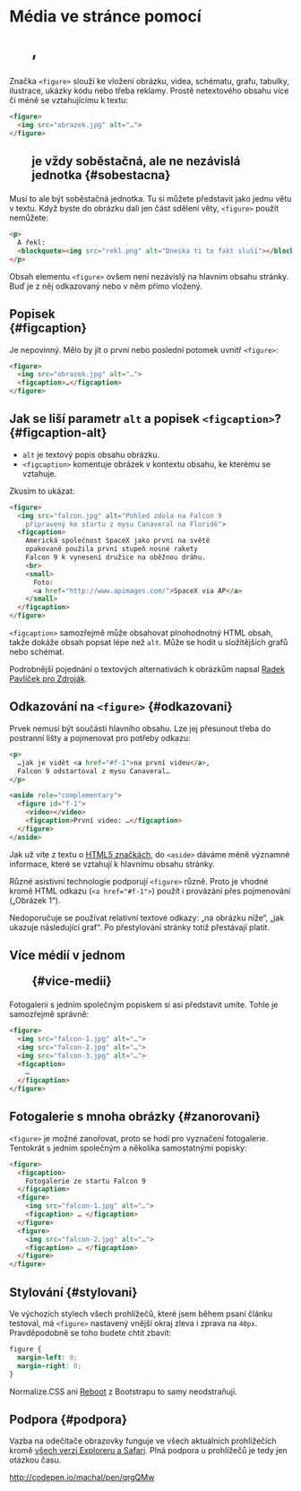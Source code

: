 # Média ve stránce pomocí <figure>, <figcaption>

Značka `<figure>` slouží ke vložení obrázku, videa, schématu, grafu, tabulky, ilustrace, ukázky kódu nebo třeba reklamy. Prostě netextového obsahu více či méně se vztahujícímu k textu:

```html
<figure>
  <img src="obrazek.jpg" alt="…">
</figure>
```


## <figure> je vždy soběstačná, ale ne nezávislá jednotka {#sobestacna}

Musí to ale být soběstačná jednotka. Tu si můžete představit jako jednu větu v textu. Když byste do obrázku dali jen část sdělení věty, `<figure>` použít nemůžete:

```html
<p>
  A řekl: 
  <blockquote><img src="rekl.png" alt="Dneska ti to fakt sluší"></blockquote>
</p>  
```

Obsah elementu `<figure>` ovšem není nezávislý na hlavním obsahu stránky. Buď je z něj odkazovaný nebo v něm přímo vložený. 


## Popisek <figcaption> {#figcaption}

Je nepovinný. Mělo by jít o první nebo poslední potomek uvnitř `<figure>`:

```html
<figure>
  <img src="obrazek.jpg" alt="…">
  <figcaption>…</figcaption>
</figure>
```


## Jak se liší parametr `alt` a popisek `<figcaption>`? {#figcaption-alt}

- `alt` je textový popis obsahu obrázku.
- `<figcaption>` komentuje obrázek v kontextu obsahu, ke kterému se vztahuje.

Zkusím to ukázat:

```html
<figure>
  <img src="falcon.jpg" alt="Pohled zdola na Falcon 9 
    připravený ke startu z mysu Canaveral na Floridě">
  <figcaption>
    Americká společnost SpaceX jako první na světě 
    opakovaně použila první stupeň nosné rakety 
    Falcon 9 k vynesení družice na oběžnou dráhu.
    <br>
    <small>
      Foto: 
      <a href="http://www.apimages.com/">SpaceX via AP</a>
    </small>
  </figcaption>    
</figure>
```

`<figcaption>` samozřejmě může obsahovat plnohodnotný HTML obsah, takže dokáže obsah popsat lépe než `alt`. Může se hodit u složitějších grafů nebo schémat.

Podrobnější pojednání o textových alternativách k obrázkům napsal [Radek Pavlíček pro Zdroják](https://www.zdrojak.cz/clanky/metody-poskytovani-textovych-alternativ-obrazku-shrnuti/).


## Odkazování na `<figure>` {#odkazovani}

Prvek nemusí být součástí hlavního obsahu. Lze jej přesunout třeba do postranní lišty a pojmenovat pro potřeby odkazu:

```html
<p>
  …jak je vidět <a href="#f-1">na první videu</a>,
  Falcon 9 odstartoval z mysu Canaveral…
</p>

<aside role="complementary">
  <figure id="f-1">
    <video></video>
    <figcaption>První video: …</figcaption>
  </figure>
</aside>
```

Jak už víte z textu o [HTML5 značkách](html5-struktura.md), do `<aside>` dáváme méně významné informace, které se vztahují k hlavnímu obsahu stránky.

Různé asistivní technologie podporují `<figure>` různě. Proto je vhodné kromě HTML odkazu (`<a href="#f-1">`) použít i provázání přes pojmenování („Obrázek 1“). 

Nedoporučuje se používat relativní textové odkazy: „na obrázku níže“, „jak ukazuje následující graf“. Po přestylování stránky totiž přestávají platit.


## Více médií v jednom <figure> {#vice-medii}

Fotogalerii s jedním společným popiskem si asi představit umíte. Tohle je samozřejmě správně:

```html
<figure>
  <img src="falcon-1.jpg" alt="…">
  <img src="falcon-2.jpg" alt="…">
  <img src="falcon-3.jpg" alt="…">
  <figcaption>
    …
  </figcaption>
</figure>
```

## Fotogalerie s mnoha obrázky {#zanorovani}

`<figure>` je možné zanořovat, proto se hodí pro vyznačení fotogalerie. Tentokrát s jedním společným a několika samostatnými popisky:

```html
<figure>
  <figcaption>
    Fotogalerie ze startu Falcon 9
  </figcaption>
  <figure>
    <img src="falcon-1.jpg" alt="…">
    <figcaption> … </figcaption>
  </figure>
  <figure>
    <img src="falcon-2.jpg" alt="…">
    <figcaption> … </figcaption>
  </figure>
</figure>
```


## Stylování {#stylovani}

Ve výchozích stylech všech prohlížečů, které jsem během psaní článku testoval, má `<figure>` nastavený vnější okraj zleva i zprava na `40px`. Pravděpodobně se toho budete chtít zbavit:

```css
figure {
  margin-left: 0;
  margin-right: 0;
}
```

Normalize.CSS ani [Reboot](http://www.vzhurudolu.cz/blog/53-reboot) z Bootstrapu to samy neodstraňují.


## Podpora {#podpora}

Vazba na odečítače obrazovky funguje ve všech aktuálních prohlížečích kromě [všech verzí Exploreru a Safari](http://www.html5accessibility.com/). Plná podpora u prohlížečů je tedy jen otázkou času. 


http://codepen.io/machal/pen/qrgQMw


